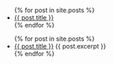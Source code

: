 <ul>
{% for post in site.posts %}
    <li><a href="{{ post.url }}">{{ post.title }}</a></li>
{% endfor %}
</ul>


<ul>
{% for post in site.posts %}
  <li>
    <a href="{{ post.url }}">{{ post.title }}</a>
    {{ post.excerpt }}
  </li>
{% endfor %}
</ul>
